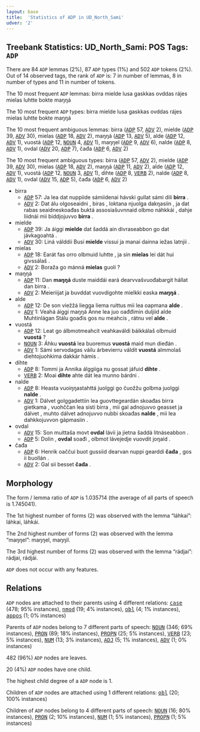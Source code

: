 ```yaml
---
layout: base
title:  'Statistics of ADP in UD_North_Sami'
udver: '2'
---
```


## Treebank Statistics: UD_North_Sami: POS Tags: `ADP`

There are 84 `ADP` lemmas (2%), 87 `ADP` types (1%) and 502 `ADP` tokens (2%).
Out of 14 observed tags, the rank of `ADP` is: 7 in number of lemmas, 8 in number of types and 11 in number of tokens.

The 10 most frequent `ADP` lemmas: birra mielde lusa gaskkas ovddas rájes mielas luhtte bokte maŋŋá

The 10 most frequent `ADP` types:  birra mielde lusa gaskkas ovddas rájes mielas luhtte bokte maŋŋá

The 10 most frequent ambiguous lemmas: birra (<tt><a href="sme-pos-ADP.html">ADP</a></tt> 57, <tt><a href="sme-pos-ADV.html">ADV</a></tt> 2), mielde (<tt><a href="sme-pos-ADP.html">ADP</a></tt> 39, <tt><a href="sme-pos-ADV.html">ADV</a></tt> 30), mielas (<tt><a href="sme-pos-ADP.html">ADP</a></tt> 18, <tt><a href="sme-pos-ADV.html">ADV</a></tt> 2), maŋŋá (<tt><a href="sme-pos-ADP.html">ADP</a></tt> 13, <tt><a href="sme-pos-ADV.html">ADV</a></tt> 5), alde (<tt><a href="sme-pos-ADP.html">ADP</a></tt> 12, <tt><a href="sme-pos-ADV.html">ADV</a></tt> 1), vuostá (<tt><a href="sme-pos-ADP.html">ADP</a></tt> 12, <tt><a href="sme-pos-NOUN.html">NOUN</a></tt> 4, <tt><a href="sme-pos-ADV.html">ADV</a></tt> 1), maŋŋel (<tt><a href="sme-pos-ADP.html">ADP</a></tt> 9, <tt><a href="sme-pos-ADV.html">ADV</a></tt> 6), nalde (<tt><a href="sme-pos-ADP.html">ADP</a></tt> 8, <tt><a href="sme-pos-ADV.html">ADV</a></tt> 1), ovdal (<tt><a href="sme-pos-ADV.html">ADV</a></tt> 20, <tt><a href="sme-pos-ADP.html">ADP</a></tt> 7), čađa (<tt><a href="sme-pos-ADP.html">ADP</a></tt> 6, <tt><a href="sme-pos-ADV.html">ADV</a></tt> 2)

The 10 most frequent ambiguous types:  birra (<tt><a href="sme-pos-ADP.html">ADP</a></tt> 57, <tt><a href="sme-pos-ADV.html">ADV</a></tt> 2), mielde (<tt><a href="sme-pos-ADP.html">ADP</a></tt> 39, <tt><a href="sme-pos-ADV.html">ADV</a></tt> 30), mielas (<tt><a href="sme-pos-ADP.html">ADP</a></tt> 18, <tt><a href="sme-pos-ADV.html">ADV</a></tt> 2), maŋŋá (<tt><a href="sme-pos-ADP.html">ADP</a></tt> 11, <tt><a href="sme-pos-ADV.html">ADV</a></tt> 2), alde (<tt><a href="sme-pos-ADP.html">ADP</a></tt> 12, <tt><a href="sme-pos-ADV.html">ADV</a></tt> 1), vuostá (<tt><a href="sme-pos-ADP.html">ADP</a></tt> 12, <tt><a href="sme-pos-NOUN.html">NOUN</a></tt> 3, <tt><a href="sme-pos-ADV.html">ADV</a></tt> 1), dihte (<tt><a href="sme-pos-ADP.html">ADP</a></tt> 8, <tt><a href="sme-pos-VERB.html">VERB</a></tt> 2), nalde (<tt><a href="sme-pos-ADP.html">ADP</a></tt> 8, <tt><a href="sme-pos-ADV.html">ADV</a></tt> 1), ovdal (<tt><a href="sme-pos-ADV.html">ADV</a></tt> 15, <tt><a href="sme-pos-ADP.html">ADP</a></tt> 5), čađa (<tt><a href="sme-pos-ADP.html">ADP</a></tt> 6, <tt><a href="sme-pos-ADV.html">ADV</a></tt> 2)


* birra
  * <tt><a href="sme-pos-ADP.html">ADP</a></tt> 57: Ja lea dat nuppiide sámiidenai hávski gullat sámi dili <b>birra</b> .
  * <tt><a href="sme-pos-ADV.html">ADV</a></tt> 2: Dat álu olgoseaidni , biras , loktana njuolga dakŋasiin , ja dat rabas seaidneskoađas buktá assosiašuvnnaid olbmo náhkkái , dahje liidnái mii biddjojuvvo <b>birra</b> .
* mielde
  * <tt><a href="sme-pos-ADP.html">ADP</a></tt> 39: Ja áiggi <b>mielde</b> dat šaddá ain divraseabbon go dat jávkagoahtá .
  * <tt><a href="sme-pos-ADV.html">ADV</a></tt> 30: Liná válddii Busi <b>mielde</b> vissui ja manai dainna iežas latnjii .
* mielas
  * <tt><a href="sme-pos-ADP.html">ADP</a></tt> 18: Earát fas orro olbmuid luhtte , ja sin <b>mielas</b> lei dát hui givssálaš .
  * <tt><a href="sme-pos-ADV.html">ADV</a></tt> 2: Boraža go mánná <b>mielas</b> guoli ?
* maŋŋá
  * <tt><a href="sme-pos-ADP.html">ADP</a></tt> 11: Dan <b>maŋŋá</b> duste maiddái eará dearvvašvuođabargit hállat dan birra .
  * <tt><a href="sme-pos-ADV.html">ADV</a></tt> 2: Meieriijat ja buvddat vuovdigohte mielkki easka <b>maŋŋá</b> .
* alde
  * <tt><a href="sme-pos-ADP.html">ADP</a></tt> 12: De son viežžá liegga liema ruittus mii lea oapmana <b>alde</b> .
  * <tt><a href="sme-pos-ADV.html">ADV</a></tt> 1: Veahá áiggi maŋŋá Ánne lea juo oađđimin duljiid alde Muhtinlágan Stálu goađis gos nu meahcis , rátnu vel <b>alde</b> .
* vuostá
  * <tt><a href="sme-pos-ADP.html">ADP</a></tt> 12: Leat go álbmotmeahcit veahkaváldi báikkálaš olbmuid <b>vuostá</b> ?
  * <tt><a href="sme-pos-NOUN.html">NOUN</a></tt> 3: Áhku <b>vuostá</b> lea buoremus <b>vuostá</b> maid mun dieđán .
  * <tt><a href="sme-pos-ADV.html">ADV</a></tt> 1: Sámi servodagas váilu árbevierru váldit <b>vuostá</b> almmolaš diehtojuohkima dakkár hámis .
* dihte
  * <tt><a href="sme-pos-ADP.html">ADP</a></tt> 8: Tommi ja Annika álggiiga nu gossat jáfuid <b>dihte</b> .
  * <tt><a href="sme-pos-VERB.html">VERB</a></tt> 2: Moai <b>dihte</b> ahte dát lea munno bárdni .
* nalde
  * <tt><a href="sme-pos-ADP.html">ADP</a></tt> 8: Heasta vuoiŋŋastahttá juolggi go čuožžu golbma juolggi <b>nalde</b> .
  * <tt><a href="sme-pos-ADV.html">ADV</a></tt> 1: Dálvet golggadettiin lea guovttegeardán skoađas birra gietkama , vuohččan lea sisti birra , mii gal adnojuvvo geasset ja dálvet , muhto dálvet adnojuvvo nubbi skoađas <b>nalde</b> , mii lea dahkkojuvvon gápmasiin .
* ovdal
  * <tt><a href="sme-pos-ADV.html">ADV</a></tt> 15: Son muittaša movt <b>ovdal</b> lávii ja jietna šaddá litnáseabbon .
  * <tt><a href="sme-pos-ADP.html">ADP</a></tt> 5: Dolin , <b>ovdal</b> soađi , olbmot lávejedje vuovdit joŋaid .
* čađa
  * <tt><a href="sme-pos-ADP.html">ADP</a></tt> 6: Henrik oaččui buot gussiid dearvan nuppi gearddi <b>čađa</b> , gos ii buollán .
  * <tt><a href="sme-pos-ADV.html">ADV</a></tt> 2: Gal sii besset <b>čađa</b> .

## Morphology

The form / lemma ratio of `ADP` is 1.035714 (the average of all parts of speech is 1.745041).

The 1st highest number of forms (2) was observed with the lemma “láhkai”: láhkai, láhkái.

The 2nd highest number of forms (2) was observed with the lemma “maŋŋel”: maŋŋel, maŋŋil.

The 3rd highest number of forms (2) was observed with the lemma “rádjai”: rádjai, rádjái.

`ADP` does not occur with any features.


## Relations

`ADP` nodes are attached to their parents using 4 different relations: <tt><a href="sme-dep-case.html">case</a></tt> (478; 95% instances), <tt><a href="sme-dep-nmod.html">nmod</a></tt> (19; 4% instances), <tt><a href="sme-dep-obl.html">obl</a></tt> (4; 1% instances), <tt><a href="sme-dep-appos.html">appos</a></tt> (1; 0% instances)

Parents of `ADP` nodes belong to 7 different parts of speech: <tt><a href="sme-pos-NOUN.html">NOUN</a></tt> (346; 69% instances), <tt><a href="sme-pos-PRON.html">PRON</a></tt> (89; 18% instances), <tt><a href="sme-pos-PROPN.html">PROPN</a></tt> (25; 5% instances), <tt><a href="sme-pos-VERB.html">VERB</a></tt> (23; 5% instances), <tt><a href="sme-pos-NUM.html">NUM</a></tt> (13; 3% instances), <tt><a href="sme-pos-ADJ.html">ADJ</a></tt> (5; 1% instances), <tt><a href="sme-pos-ADV.html">ADV</a></tt> (1; 0% instances)

482 (96%) `ADP` nodes are leaves.

20 (4%) `ADP` nodes have one child.

The highest child degree of a `ADP` node is 1.

Children of `ADP` nodes are attached using 1 different relations: <tt><a href="sme-dep-obl.html">obl</a></tt> (20; 100% instances)

Children of `ADP` nodes belong to 4 different parts of speech: <tt><a href="sme-pos-NOUN.html">NOUN</a></tt> (16; 80% instances), <tt><a href="sme-pos-PRON.html">PRON</a></tt> (2; 10% instances), <tt><a href="sme-pos-NUM.html">NUM</a></tt> (1; 5% instances), <tt><a href="sme-pos-PROPN.html">PROPN</a></tt> (1; 5% instances)

